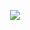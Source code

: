 <p align="center">
  <img align="center" src="![spin](https://user-images.githubusercontent.com/58383582/186146689-a8d7ba60-eb02-4749-a68d-9d4c20f0ffb3.gif)"> 
</p>
